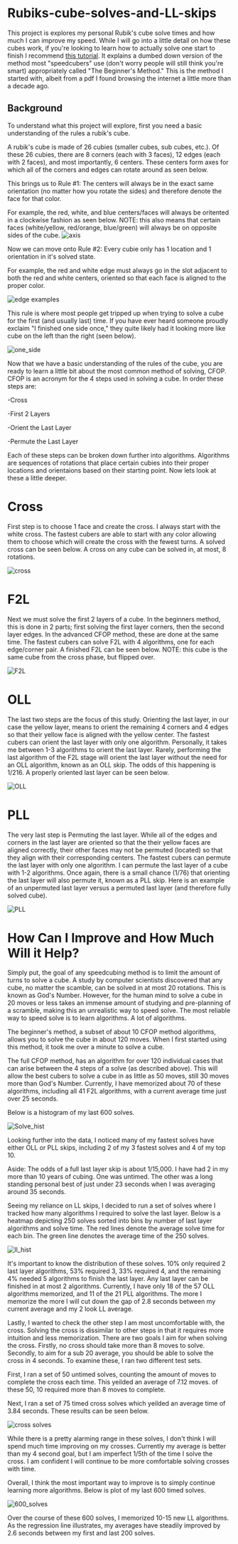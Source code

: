 # Rubiks-cube-solves-and-LL-skips

This project is explores my personal Rubik's cube solve times and how much I can improve my speed. While I will go into a little detail on how these cubes work, if you're looking to learn how to actually solve one start to finish I recommend [this tutorial](https://www.youtube.com/watch?v=R-R0KrXvWbc&t=1109s). It explains a dumbed down version of the method most "speedcubers" use (don't worry people will still think you're smart) appropriately called "The Beginner's Method." This is the method I started with, albeit from a pdf I found browsing the internet a little more than a decade ago.

## Background

To understand what this project will explore, first you need a basic understanding of the rules a rubik's cube.

A rubik's cube is made of 26 cubies (smaller cubes, sub cubes, etc.). Of these 26 cubies, there are 8 corners (each with 3 faces), 12 edges (each with 2 faces), and most importantly, 6 centers. These centers form axes for which all of the corners and edges can rotate around as seen below. 

This brings us to Rule #1: The centers will always be in the exact same orientation (no matter how you rotate the sides) and therefore denote the face for that color. 

For example, the red, white, and blue centers/faces will always be oritented in a clockwise fashion as seen below. NOTE: this also means that certain faces (white/yellow, red/orange, blue/green) will always be on opposite sides of the cube.
![axis](https://user-images.githubusercontent.com/65193347/107472318-bb543580-6b3c-11eb-9d47-fb84f73b10b0.png)

Now we can move onto Rule #2: Every cubie only has 1 location and 1 orientation in it's solved state. 

For example, the red and white edge must always go in the slot adjacent to both the red and white centers, oriented so that each face is aligned to the proper color.

![edge examples](https://user-images.githubusercontent.com/65193347/107482087-3a516a00-6b4d-11eb-8b40-53995552e17f.png)

This rule is where most people get tripped up when trying to solve a cube for the first (and usually last) time. If you have ever heard someone proudly exclaim "I finished one side once," they quite likely had it looking more like cube on the left than the right (seen below).

![one_side](https://user-images.githubusercontent.com/65193347/107471935-091c6e00-6b3c-11eb-8e24-9bbabfb52e4b.png)

Now that we have a basic understanding of the rules of the cube, you are ready to learn a little bit about the most common method of solving, CFOP.
CFOP is an acronym for the 4 steps used in solving a cube. In order these steps are:

-Cross

-First 2 Layers

-Orient the Last Layer

-Permute the Last Layer

Each of these steps can be broken down further into algorithms. Algorithms are sequences of rotations that place certain cubies into their proper locations and orientaions based on their starting point. Now lets look at these a little deeper.

# Cross

First step is to choose 1 face and create the cross. I always start with the white cross. The fastest cubers are able to start with any color allowing them to choose which will create the cross with the fewest turns. A solved cross can be seen below. A cross on any cube can be solved in, at most, 8 rotations.

![cross](https://user-images.githubusercontent.com/65193347/107485872-5c99b680-6b52-11eb-8c22-aa833a4327b3.png)

# F2L

Next we must solve the first 2 layers of a cube. In the beginners method, this is done in 2 parts; first solving the first layer corners, then the second layer edges. In the advanced CFOP method, these are done at the same time. The fastest cubers can solve F2L with 4 algorithms, one for each edge/corner pair. A finished F2L can be seen below. NOTE: this cube is the same cube from the cross phase, but flipped over.

![F2L](https://user-images.githubusercontent.com/65193347/107474386-4125b000-6b40-11eb-89cf-c8b12b30ac78.png)

# OLL

The last two steps are the focus of this study. Orienting the last layer, in our case the yellow layer, means to orient the remaining 4 corners and 4 edges so that their yellow face is aligned with the yellow center. The fastest cubers can orient the last layer with only one algorithm. Personally, it takes me between 1-3 algorithms to orient the last layer. Rarely, performing the last algorithm of the F2L stage will orient the last layer without the need for an OLL algorithm, known as an OLL skip. The odds of this happening is 1/216. A properly oriented last layer can be seen below.

![OLL](https://user-images.githubusercontent.com/65193347/107474879-2b64ba80-6b41-11eb-8d79-105b327a7486.png)

# PLL

The very last step is Permuting the last layer. While all of the edges and corners in the last layer are oriented so that the their yellow faces are aligned correctly, their other faces may not be permuted (located) so that they align with their corresponding centers. The fastest cubers can permute the last layer with only one algorithm. I can permute the last layer of a cube with 1-2 algorithms. Once again, there is a small chance (1/76) that orienting the last layer will also permute it, known as a PLL skip. Here is an example of an unpermuted last layer versus a permuted last layer (and therefore fully solved cube).

![PLL](https://user-images.githubusercontent.com/65193347/107476057-20ab2500-6b43-11eb-95a5-b1c25092c179.png)

# How Can I Improve and How Much Will it Help?

Simply put, the goal of any speedcubing method is to limit the amount of turns to solve a cube. A study by computer scientists discovered that any cube, no matter the scamble, can be solved in at most 20 rotations. This is known as God's Number. However, for the human mind to solve a cube in 20 moves or less takes an immense amount of studying and pre-planning of a scramble, making this an unrealistic way to speed solve. The most reliable way to speed solve is to learn algorithms. A lot of algorithms. 

The beginner's method, a subset of about 10 CFOP method algorithms, allows you to solve the cube in about 120 moves. When I first started using this method, it took me over a minute to solve a cube. 

The full CFOP method, has an algorithm for over 120 individual cases that can arise between the 4 steps of a solve (as described above). This will allow the best cubers to solve a cube in as little as 50 moves, still 30 moves more than God's Number. Currently, I have memorized about 70 of these algorithms, including all 41 F2L algorithms, with a current average time just over 25 seconds.

Below is a histogram of my last 600 solves.

![Solve_hist](https://user-images.githubusercontent.com/65193347/107996864-66d30f00-6faf-11eb-98b2-c44093cd5d11.png)

Looking further into the data, I noticed many of my fastest solves have either OLL or PLL skips, including 2 of my 3 fastest solves and 4 of my top 10. 

Aside: The odds of a full last layer skip is about 1/15,000. I have had 2 in my more than 10 years of cubing. One was untimed. The other was a long standing personal best of just under 23 seconds when I was averaging around 35 seconds.

Seeing my reliance on LL skips, I decided to run a set of solves where I tracked how many algorithms I required to solve the last layer. Below is a heatmap depicting 250 solves sorted into bins by number of last layer algorithms and solve time. The red lines denote the average solve time for each bin. The green line denotes the average time of the 250 solves.

![ll_hist](https://user-images.githubusercontent.com/65193347/107996780-325f5300-6faf-11eb-9edc-55c982aac25b.png)

It's important to know the distribution of these solves. 10% only required 2 last layer algorithms, 53% required 3, 33% required 4, and the remaining 4% needed 5 algorithms to finish the last layer. Any last layer can be finished in at most 2 algorithms. Currently, I have only 18 of the 57 OLL algorithms memorized, and 11 of the 21 PLL algorithms. The more I memorize the more I will cut down the gap of 2.8 seconds between my current average and my 2 look LL average.

Lastly, I wanted to check the other step I am most uncomfortable with, the cross. Solving the cross is dissimilar to other steps in that it requires more intuition and less memorization. There are two goals I aim for when solving the cross. Firstly, no cross should take more than 8 moves to solve. Secondly, to aim for a sub 20 average, you should be able to solve the cross in 4 seconds. To examine these, I ran two different test sets. 

First, I ran a set of 50 untimed solves, counting the amount of moves to complete the cross each time. This yeilded an average of 7.12 moves. of these 50, 10 required more than 8 moves to complete.

Next, I ran a set of 75 timed cross solves which yeilded an average time of 3.84 seconds. These results can be seen below.

![cross solves](https://user-images.githubusercontent.com/65193347/107986513-38970480-6f9a-11eb-8d12-850bd354d8d2.png)

While there is a pretty alarming range in these solves, I don't think I will spend much time improving on my crosses. Currently my average is better than my 4 second goal, but I am imperfect 1/5th of the time I solve the cross. I am confident I will continue to be more comfortable solving crosses with time. 

Overall, I think the most important way to improve is to simply continue learning more algorithms. Below is plot of my last 600 timed solves. 

![600_solves](https://user-images.githubusercontent.com/65193347/107989320-0e484580-6fa0-11eb-8454-9369dfa28b74.png)

Over the course of these 600 solves, I memorized 10-15 new LL algorithms. As the regression line illustrates, my averages have steadily improved by 2.6 seconds between my first and last 200 solves.

